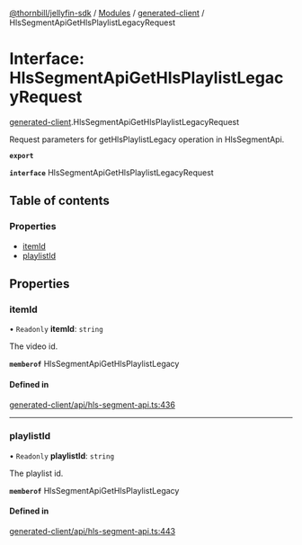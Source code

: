 [@thornbill/jellyfin-sdk](../README.md) / [Modules](../modules.md) / [generated-client](../modules/generated_client.md) / HlsSegmentApiGetHlsPlaylistLegacyRequest

# Interface: HlsSegmentApiGetHlsPlaylistLegacyRequest

[generated-client](../modules/generated_client.md).HlsSegmentApiGetHlsPlaylistLegacyRequest

Request parameters for getHlsPlaylistLegacy operation in HlsSegmentApi.

**`export`**

**`interface`** HlsSegmentApiGetHlsPlaylistLegacyRequest

## Table of contents

### Properties

- [itemId](generated_client.HlsSegmentApiGetHlsPlaylistLegacyRequest.md#itemid)
- [playlistId](generated_client.HlsSegmentApiGetHlsPlaylistLegacyRequest.md#playlistid)

## Properties

### itemId

• `Readonly` **itemId**: `string`

The video id.

**`memberof`** HlsSegmentApiGetHlsPlaylistLegacy

#### Defined in

[generated-client/api/hls-segment-api.ts:436](https://github.com/thornbill/jellyfin-sdk-typescript/blob/03092f3/src/generated-client/api/hls-segment-api.ts#L436)

___

### playlistId

• `Readonly` **playlistId**: `string`

The playlist id.

**`memberof`** HlsSegmentApiGetHlsPlaylistLegacy

#### Defined in

[generated-client/api/hls-segment-api.ts:443](https://github.com/thornbill/jellyfin-sdk-typescript/blob/03092f3/src/generated-client/api/hls-segment-api.ts#L443)
